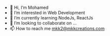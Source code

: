 - 👋 Hi, I’m Mohamed
- 👀 I’m interested in Web Development
- 🌱 I’m currently learning NodeJs, ReactJs
- 💞️ I’m looking to collaborate on ...
- 📫 How to reach me mkk2@mkkcreations.com

<!---
MkkCreations/MkkCreations is a ✨ special ✨ repository because its `README.md` (this file) appears on your GitHub profile.
You can click the Preview link to take a look at your changes.
--->
